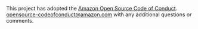 This project has adopted the [Amazon Open Source Code of Conduct](https://aws.github.io/code-of-conduct). 
opensource-codeofconduct@amazon.com with any additional questions or comments.
